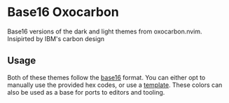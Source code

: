 # Base16 Oxocarbon

Base16 versions of the dark and light themes from oxocarbon.nvim. Insipirted by IBM's carbon design

## Usage

Both of these themes follow the [base16](https://github.com/chriskempson/base16) format. You can either opt to manually use the provided hex codes, or use a [template](https://github.com/chriskempson/base16-templates-source). These colors can also be used as a base for ports to editors and tooling.
